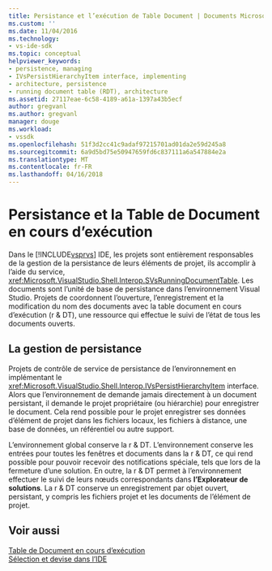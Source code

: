 ```yaml
---
title: Persistance et l’exécution de Table Document | Documents Microsoft
ms.custom: ''
ms.date: 11/04/2016
ms.technology:
- vs-ide-sdk
ms.topic: conceptual
helpviewer_keywords:
- persistence, managing
- IVsPersistHierarchyItem interface, implementing
- architecture, persistence
- running document table (RDT), architecture
ms.assetid: 27117eae-6c58-4189-a61a-1397a43b5ecf
author: gregvanl
ms.author: gregvanl
manager: douge
ms.workload:
- vssdk
ms.openlocfilehash: 51f3d2cc41c9adaf97215701ad01da2e59d245a8
ms.sourcegitcommit: 6a9d5bd75e50947659fd6c837111a6a547884e2a
ms.translationtype: MT
ms.contentlocale: fr-FR
ms.lasthandoff: 04/16/2018
---
```

# <a name="persistence-and-the-running-document-table"></a>Persistance et la Table de Document en cours d’exécution
Dans le [!INCLUDE[vsprvs](../../code-quality/includes/vsprvs_md.md)] IDE, les projets sont entièrement responsables de la gestion de la persistance de leurs éléments de projet, ils accomplir à l’aide du service, <xref:Microsoft.VisualStudio.Shell.Interop.SVsRunningDocumentTable>. Les documents sont l’unité de base de persistance dans l’environnement Visual Studio. Projets de coordonnent l’ouverture, l’enregistrement et la modification du nom des documents avec la table document en cours d’exécution (r & DT), une ressource qui effectue le suivi de l’état de tous les documents ouverts.  
  
## <a name="managing-persistence"></a>La gestion de persistance  
 Projets de contrôle de service de persistance de l’environnement en implémentant le <xref:Microsoft.VisualStudio.Shell.Interop.IVsPersistHierarchyItem> interface. Alors que l’environnement de demande jamais directement à un document persistant, il demande le projet propriétaire (ou hiérarchie) pour enregistrer le document. Cela rend possible pour le projet enregistrer ses données d’élément de projet dans les fichiers locaux, les fichiers à distance, une base de données, un référentiel ou autre support.  
  
 L’environnement global conserve la r & DT. L’environnement conserve les entrées pour toutes les fenêtres et documents dans la r & DT, ce qui rend possible pour pouvoir recevoir des notifications spéciale, tels que lors de la fermeture d’une solution. En outre, la r & DT permet à l’environnement effectuer le suivi de leurs nœuds correspondants dans **l’Explorateur de solutions**. La r & DT conserve un enregistrement par objet ouvert, persistant, y compris les fichiers projet et les documents de l’élément de projet.  
  
## <a name="see-also"></a>Voir aussi  
 [Table de Document en cours d’exécution](../../extensibility/internals/running-document-table.md)   
 [Sélection et devise dans l’IDE](../../extensibility/internals/selection-and-currency-in-the-ide.md)